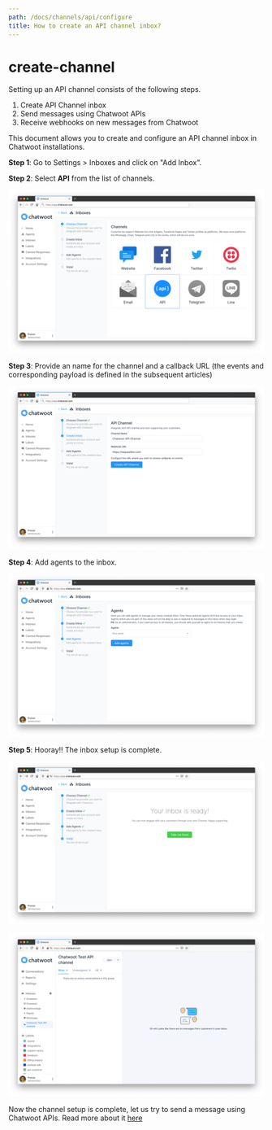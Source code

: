 ```yaml
---
path: /docs/channels/api/configure
title: How to create an API channel inbox?
---
```


# create-channel

Setting up an API channel consists of the following steps.

1. Create API Channel inbox
2. Send messages using Chatwoot APIs
3. Receive webhooks on new messages from Chatwoot

This document allows you to create and configure an API channel inbox in Chatwoot installations.

**Step 1**: Go to Settings &gt; Inboxes and click on "Add Inbox".

**Step 2**: Select **API** from the list of channels.

![select-api-inbox](../../.gitbook/assets/select-api-inbox.png)

**Step 3**: Provide an name for the channel and a callback URL \(the events and corresponding payload is defined in the subsequent articles\)

![configure-screen](../../.gitbook/assets/configure-screen.png)

**Step 4**: Add agents to the inbox.

![add-agents](../../.gitbook/assets/add-agents.png)

**Step 5**: Hooray!! The inbox setup is complete.

![take-me-there](../../.gitbook/assets/take-me-there.png)

![inbox-welcome-screen](../../.gitbook/assets/inbox-welcome-screen.png)

Now the channel setup is complete, let us try to send a message using Chatwoot APIs. Read more about it [here](https://github.com/chatwoot/docs/tree/2d5c23bd385463751573600a0f937188aace738f/docs/channels/api/send-messages/README.md)


